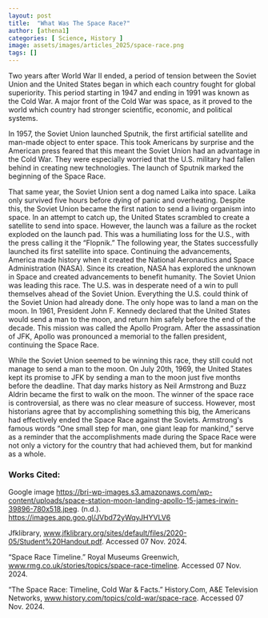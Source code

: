 ```yaml
---
layout: post
title:  "What Was The Space Race?"
author: [athena1]
categories: [ Science, History ]
image: assets/images/articles_2025/space-race.png
tags: []
---
```


Two years after World War II ended, a period of tension between the Soviet Union and the United States began in which each country fought for global superiority. This period starting in 1947 and ending in 1991 was known as the Cold War. A major front of the Cold War was space, as it proved to the world which country had stronger scientific, economic, and political systems. 

In 1957, the Soviet Union launched Sputnik, the first artificial satellite and man-made object to enter space. This took Americans by surprise and the American press feared that this meant the Soviet Union had an advantage in the Cold War. They were especially worried that the U.S. military had fallen behind in creating new technologies. The launch of Sputnik marked the beginning of the Space Race. 

That same year, the Soviet Union sent a dog named Laika into space. Laika only survived five hours before dying of panic and overheating. Despite this, the Soviet Union became the first nation to send a living organism into space. In an attempt to catch up, the United States scrambled to create a satellite to send into space. However, the launch was a failure as the rocket exploded on the launch pad. This was a humiliating loss for the U.S., with the press calling it the “Flopnik.” The following year, the States successfully launched its first satellite into space. Continuing the advancements, America made history when it created the National Aeronautics and Space Administration (NASA). Since its creation, NASA has explored the unknown in Space and created advancements to benefit humanity. The Soviet Union was leading this race. The U.S. was in desperate need of a win to pull themselves ahead of the Soviet Union. Everything the U.S. could think of the Soviet Union had already done. The only hope was to land a man on the moon. In 1961, President John F. Kennedy declared that the United States would send a man to the moon, and return him safely before the end of the decade. This mission was called the Apollo Program. After the assassination of JFK, Apollo was pronounced a memorial to the fallen president, continuing the Space Race. 

While the Soviet Union seemed to be winning this race, they still could not manage to send a man to the moon. On July 20th, 1969, the United States kept its promise to JFK by sending a man to the moon just five months before the deadline. That day marks history as Neil Armstrong and Buzz Aldrin became the first to walk on the moon. The winner of the space race is controversial, as there was no clear measure of success. However, most historians agree that by accomplishing something this big, the Americans had effectively ended the Space Race against the Soviets. Armstrong's famous words “One small step for man, one giant leap for mankind,” serve as a reminder that the accomplishments made during the Space Race were not only a victory for the country that had achieved them, but for mankind as a whole.   

### Works Cited:

Google image https://bri-wp-images.s3.amazonaws.com/wp-content/uploads/space-station-moon-landing-apollo-15-james-irwin-39896-780x518.jpeg. (n.d.). https://images.app.goo.gl/JVbd72yWqyJHYVLV6 

Jfklibrary, www.jfklibrary.org/sites/default/files/2020-05/Student%20Handout.pdf. Accessed 07 Nov. 2024. 

“Space Race Timeline.” Royal Museums Greenwich, www.rmg.co.uk/stories/topics/space-race-timeline. Accessed 07 Nov. 2024. 

“The Space Race: Timeline, Cold War & Facts.” History.Com, A&E Television Networks, www.history.com/topics/cold-war/space-race. Accessed 07 Nov. 2024. 


